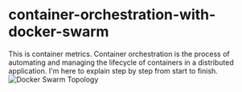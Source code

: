 # container-orchestration-with-docker-swarm
This is container metrics.  Container orchestration is the process of automating and managing the lifecycle of containers in a distributed application. I'm here to explain step by step from start to finish.
<img src="https://drive.google.com/file/d/1qeSb7UWWpo_cv3UUlfxBSQ6sd57AKkzK/view?usp=sharing" alt="Docker Swarm Topology">

